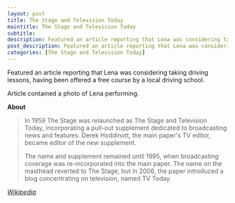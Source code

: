```yaml
---
layout: post
title: The Stage and Television Today
maintitle: The Stage and Television Today
subtitle: 
description: Featured an article reporting that Lena was considering taking driving lessons, having been offered a free course by a local driving school. Article contained a photo of Lena performing.
post_description: Featured an article reporting that Lena was considering taking driving lessons, having been offered a free course by a local driving school. Article contained a photo of Lena performing.
categories: [The Stage and Television Today]
---
```


Featured an article reporting that Lena was considering taking driving lessons, having been offered a free course by a local driving school.

Article contained a photo of Lena performing.

**About**
> In 1959 The Stage was relaunched as The Stage and Television Today, incorporating a pull-out supplement dedicated to broadcasting news and features. Derek Hoddinott, the main paper's TV editor, became editor of the new supplement.
>
>The name and supplement remained until 1995, when broadcasting coverage was re-incorporated into the main paper. The name on the masthead reverted to The Stage, but in 2006, the paper introduced a blog concentrating on television, named TV Today.

<cite>[Wikipedia](https://en.wikipedia.org/wiki/The_Stage#The_Stage_and_Television_Today)</cite>
